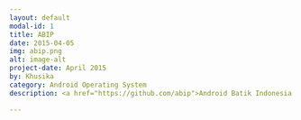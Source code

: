 ```yaml
---
layout: default
modal-id: 1
title: ABIP
date: 2015-04-05
img: abip.png
alt: image-alt
project-date: April 2015
by: Khusika
category: Android Operating System
description: <a href="https://github.com/abip">Android Batik Indonesia Project ( ABIP )</a> is an android operating system based on AOSP and CyanogenMod. This project start on 2015 with branch kitkat and still under development by khusika.

---
```

